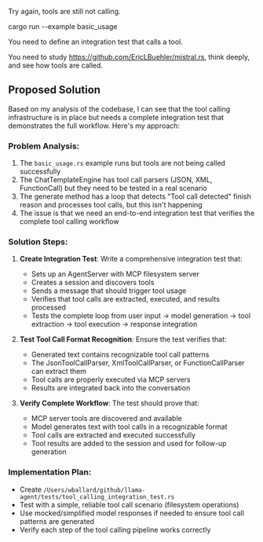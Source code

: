 Try again, tools are still not calling.

cargo run --example basic_usage

You need to define an integration test that calls a tool.

You need to study https://github.com/EricLBuehler/mistral.rs, think deeply, and see how tools are called.

## Proposed Solution

Based on my analysis of the codebase, I can see that the tool calling infrastructure is in place but needs a complete integration test that demonstrates the full workflow. Here's my approach:

### Problem Analysis:
1. The `basic_usage.rs` example runs but tools are not being called successfully
2. The ChatTemplateEngine has tool call parsers (JSON, XML, FunctionCall) but they need to be tested in a real scenario
3. The generate method has a loop that detects "Tool call detected" finish reason and processes tool calls, but this isn't happening
4. The issue is that we need an end-to-end integration test that verifies the complete tool calling workflow

### Solution Steps:
1. **Create Integration Test**: Write a comprehensive integration test that:
   - Sets up an AgentServer with MCP filesystem server
   - Creates a session and discovers tools
   - Sends a message that should trigger tool usage
   - Verifies that tool calls are extracted, executed, and results processed
   - Tests the complete loop from user input → model generation → tool extraction → tool execution → response integration

2. **Test Tool Call Format Recognition**: Ensure the test verifies that:
   - Generated text contains recognizable tool call patterns
   - The JsonToolCallParser, XmlToolCallParser, or FunctionCallParser can extract them
   - Tool calls are properly executed via MCP servers
   - Results are integrated back into the conversation

3. **Verify Complete Workflow**: The test should prove that:
   - MCP server tools are discovered and available
   - Model generates text with tool calls in a recognizable format
   - Tool calls are extracted and executed successfully  
   - Tool results are added to the session and used for follow-up generation

### Implementation Plan:
- Create `/Users/wballard/github/llama-agent/tests/tool_calling_integration_test.rs`
- Test with a simple, reliable tool call scenario (filesystem operations)
- Use mocked/simplified model responses if needed to ensure tool call patterns are generated
- Verify each step of the tool calling pipeline works correctly